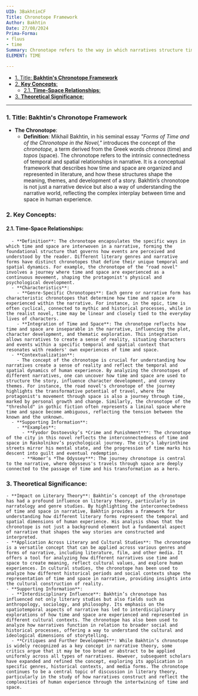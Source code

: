 ```yaml
---
UID: 3BakhtinCF
Title: Chronotope Framework
Author: Bakhtin
Date: 27/08/2024
Prima-Forma:
- fluus
- time
Summary: Chronotape refers to the way in which narratives structure time and space, and how these structures shape the meaning and development of story.
ELEMENT: TIME

---
```


- [1. Title: **Bakhtin's Chronotope Framework**](#1-title-bakhtins-chronotope-framework)
- [2. **Key Concepts**:](#2-key-concepts)
  - [2.1. **Time-Space Relationships**:](#21-time-space-relationships)
- [3. **Theoretical Significance**:](#3-theoretical-significance)


---
### 1. Title: **Bakhtin's Chronotope Framework**

- **The Chronotope**:
  - **Definition**: Mikhail Bakhtin, in his seminal essay *"Forms of Time and of the Chronotope in the Novel,"* introduces the concept of the *chronotope,* a term derived from the Greek words *chronos* (time) and *topos* (space). The chronotope refers to the intrinsic connectedness of temporal and spatial relationships in narrative. It is a conceptual framework that describes how time and space are organized and represented in literature, and how these structures shape the meaning, themes, and development of a story. Bakhtin’s chronotope is not just a narrative device but also a way of understanding the narrative world, reflecting the complex interplay between time and space in human experience.

### 2. **Key Concepts**:

####  2.1. **Time-Space Relationships**:
      - **Definition**: The chronotope encapsulates the specific ways in which time and space are interwoven in a narrative, forming the foundational structure that governs how events are perceived and understood by the reader. Different literary genres and narrative forms have distinct chronotopes that define their unique temporal and spatial dynamics. For example, the chronotope of the "road novel" involves a journey where time and space are experienced as a continuous movement, shaping the protagonist's physical and psychological development.
      - **Characteristics**:
        - **Genre-Specific Chronotopes**: Each genre or narrative form has characteristic chronotopes that determine how time and space are experienced within the narrative. For instance, in the epic, time is often cyclical, connected to mythic and historical processes, while in the realist novel, time may be linear and closely tied to the everyday lives of characters.
        - **Integration of Time and Space**: The chronotope reflects how time and space are inseparable in the narrative, influencing the plot, character development, and thematic exploration. This integration allows narratives to create a sense of reality, situating characters and events within a specific temporal and spatial context that resonates with readers' own experiences of time and space.
      - **Contextualization**:
        - The concept of the chronotope is crucial for understanding how narratives create a sense of reality and reflect the temporal and spatial dynamics of human experience. By analyzing the chronotopes of different narratives, one can uncover how time and space are used to structure the story, influence character development, and convey themes. For instance, the road novel's chronotope of the journey highlights the transformative potential of travel, where the protagonist's movement through space is also a journey through time, marked by personal growth and change. Similarly, the chronotope of the "threshold" in gothic fiction often represents a liminal space where time and space become ambiguous, reflecting the tension between the known and the unknown.
      - **Supporting Information**:
        - **Examples**:
          - **Fyodor Dostoevsky’s *Crime and Punishment***: The chronotope of the city in this novel reflects the interconnectedness of time and space in Raskolnikov’s psychological journey. The city’s labyrinthine streets mirror his mental state, and the progression of time marks his descent into guilt and eventual redemption.
          - **Homer’s *The Odyssey***: The journey chronotope is central to the narrative, where Odysseus's travels through space are deeply connected to the passage of time and his transformation as a hero.

### 3. **Theoretical Significance**:
    - **Impact on Literary Theory**: Bakhtin’s concept of the chronotope has had a profound influence on literary theory, particularly in narratology and genre studies. By highlighting the interconnectedness of time and space in narrative, Bakhtin provides a framework for understanding how different literary forms represent the temporal and spatial dimensions of human experience. His analysis shows that the chronotope is not just a background element but a fundamental aspect of narrative that shapes the way stories are constructed and interpreted.
    - **Application Across Literary and Cultural Studies**: The chronotope is a versatile concept that can be applied across various genres and forms of narrative, including literature, film, and other media. It offers a tool for analyzing how different narratives use time and space to create meaning, reflect cultural values, and explore human experiences. In cultural studies, the chronotope has been used to analyze how different historical periods and social contexts shape the representation of time and space in narrative, providing insights into the cultural construction of reality.
    - **Supporting Information**:
      - **Interdisciplinary Influence**: Bakhtin’s chronotope has influenced not only literary studies but also fields such as anthropology, sociology, and philosophy. Its emphasis on the spatiotemporal aspects of narrative has led to interdisciplinary explorations of how time and space are experienced and represented in different cultural contexts. The chronotope has also been used to analyze how narratives function in relation to broader social and historical processes, offering a way to understand the cultural and ideological dimensions of storytelling.
      - **Critiques and Further Development**: While Bakhtin’s chronotope is widely recognized as a key concept in narrative theory, some critics argue that it may be too broad or abstract to be applied uniformly across all types of narratives. However, subsequent scholars have expanded and refined the concept, exploring its application in specific genres, historical contexts, and media forms. The chronotope continues to be a central topic of discussion in literary theory, particularly in the study of how narratives construct and reflect the complexities of human experience through the intertwining of time and space.